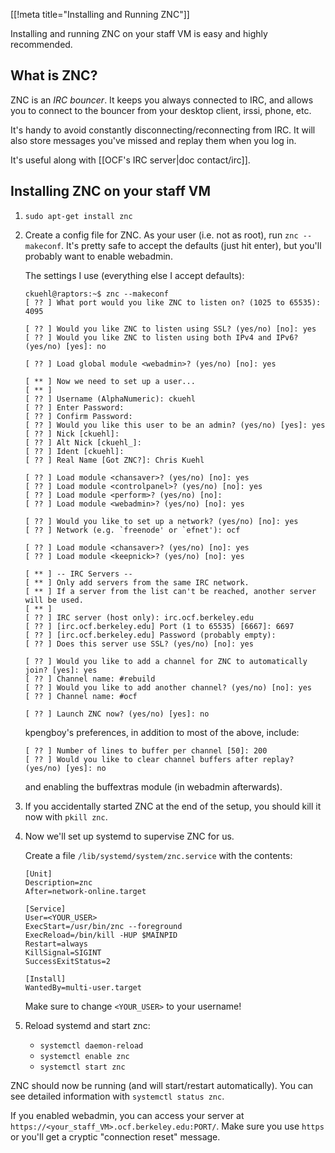 [[!meta title="Installing and Running ZNC"]]

Installing and running ZNC on your staff VM is easy and highly recommended.

## What is ZNC?

ZNC is an *IRC bouncer*. It keeps you always connected to IRC, and allows you
to connect to the bouncer from your desktop client, irssi, phone, etc.

It's handy to avoid constantly disconnecting/reconnecting from IRC. It will
also store messages you've missed and replay them when you log in.

It's useful along with [[OCF's IRC server|doc contact/irc]].

## Installing ZNC on your staff VM

1. `sudo apt-get install znc`

2. Create a config file for ZNC. As your user (i.e. not as root), run `znc
   --makeconf`. It's pretty safe to accept the defaults (just hit enter), but
   you'll probably want to enable webadmin.

   The settings I use (everything else I accept defaults):

       ckuehl@raptors:~$ znc --makeconf
       [ ?? ] What port would you like ZNC to listen on? (1025 to 65535): 4095

       [ ?? ] Would you like ZNC to listen using SSL? (yes/no) [no]: yes
       [ ?? ] Would you like ZNC to listen using both IPv4 and IPv6? (yes/no) [yes]: no

       [ ?? ] Load global module <webadmin>? (yes/no) [no]: yes

       [ ** ] Now we need to set up a user...
       [ ** ]
       [ ?? ] Username (AlphaNumeric): ckuehl
       [ ?? ] Enter Password:
       [ ?? ] Confirm Password:
       [ ?? ] Would you like this user to be an admin? (yes/no) [yes]: yes
       [ ?? ] Nick [ckuehl]:
       [ ?? ] Alt Nick [ckuehl_]:
       [ ?? ] Ident [ckuehl]:
       [ ?? ] Real Name [Got ZNC?]: Chris Kuehl

       [ ?? ] Load module <chansaver>? (yes/no) [no]: yes
       [ ?? ] Load module <controlpanel>? (yes/no) [no]: yes
       [ ?? ] Load module <perform>? (yes/no) [no]:
       [ ?? ] Load module <webadmin>? (yes/no) [no]: yes

       [ ?? ] Would you like to set up a network? (yes/no) [no]: yes
       [ ?? ] Network (e.g. `freenode' or `efnet'): ocf

       [ ?? ] Load module <chansaver>? (yes/no) [no]: yes
       [ ?? ] Load module <keepnick>? (yes/no) [no]: yes

       [ ** ] -- IRC Servers --
       [ ** ] Only add servers from the same IRC network.
       [ ** ] If a server from the list can't be reached, another server will be used.
       [ ** ]
       [ ?? ] IRC server (host only): irc.ocf.berkeley.edu
       [ ?? ] [irc.ocf.berkeley.edu] Port (1 to 65535) [6667]: 6697
       [ ?? ] [irc.ocf.berkeley.edu] Password (probably empty):
       [ ?? ] Does this server use SSL? (yes/no) [no]: yes

       [ ?? ] Would you like to add a channel for ZNC to automatically join? [yes]: yes
       [ ?? ] Channel name: #rebuild
       [ ?? ] Would you like to add another channel? (yes/no) [no]: yes
       [ ?? ] Channel name: #ocf

       [ ?? ] Launch ZNC now? (yes/no) [yes]: no

   kpengboy's preferences, in addition to most of the above, include:

       [ ?? ] Number of lines to buffer per channel [50]: 200
       [ ?? ] Would you like to clear channel buffers after replay? (yes/no) [yes]: no

   and enabling the buffextras module (in webadmin afterwards).

3. If you accidentally started ZNC at the end of the setup, you should kill it
   now with `pkill znc`.

4. Now we'll set up systemd to supervise ZNC for us.

   Create a file `/lib/systemd/system/znc.service` with the contents:

       [Unit]
       Description=znc
       After=network-online.target

       [Service]
       User=<YOUR_USER>
       ExecStart=/usr/bin/znc --foreground
       ExecReload=/bin/kill -HUP $MAINPID
       Restart=always
       KillSignal=SIGINT
       SuccessExitStatus=2

       [Install]
       WantedBy=multi-user.target

   Make sure to change `<YOUR_USER>` to your username!

5. Reload systemd and start znc:

    * `systemctl daemon-reload`
    * `systemctl enable znc`
    * `systemctl start znc`

ZNC should now be running (and will start/restart automatically). You can see
detailed information with `systemctl status znc`.

If you enabled webadmin, you can access your server at
`https://<your_staff_VM>.ocf.berkeley.edu:PORT/`. Make sure you use `https` or
you'll get a cryptic "connection reset" message.
